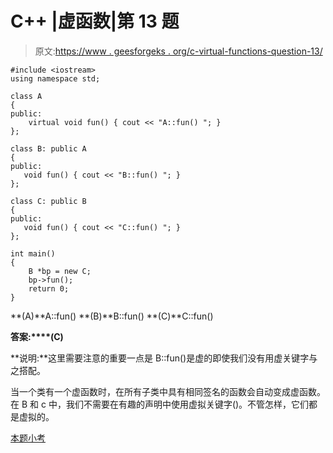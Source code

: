 # C++ |虚函数|第 13 题

> 原文:[https://www . geesforgeks . org/c-virtual-functions-question-13/](https://www.geeksforgeeks.org/c-virtual-functions-question-13/)

```
#include <iostream>
using namespace std;

class A
{
public:
    virtual void fun() { cout << "A::fun() "; }
};

class B: public A
{
public:
   void fun() { cout << "B::fun() "; }
};

class C: public B
{
public:
   void fun() { cout << "C::fun() "; }
};

int main()
{
    B *bp = new C;
    bp->fun();
    return 0;
}
```

**(A)**A::fun()
**(B)**B::fun()
**(C)**C::fun()

**答案:****(C)**

**说明:**这里需要注意的重要一点是 B::fun()是虚的即使我们没有用虚关键字与之搭配。

当一个类有一个虚函数时，在所有子类中具有相同签名的函数会自动变成虚函数。在 B 和 c 中，我们不需要在有趣的声明中使用虚拟关键字()。不管怎样，它们都是虚拟的。

[本题小考](https://www.geeksforgeeks.org/quiz-corner-gq/)